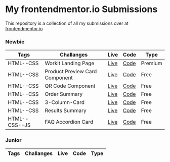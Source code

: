 # My frontendmentor.io Submissions

This repository is a collection of all my submissions over at [frontendmentor.io ](https://www.frontendmentor.io/)

### Newbie

| Tags          | Challanges                     | Live                                                   | Code                                                                                           | Type    |
| ------------- | ------------------------------ | ------------------------------------------------------ | ---------------------------------------------------------------------------------------------- | ------- |
| HTML--CSS     | Workit Landing Page            | [Live](https://fmentorworkit.netlify.app/)             | [Code](https://github.com/GenuineMiyashita/Frontendmentor.io/tree/master/workit-landing-page)  | Premium |
| HTML--CSS     | Product Preview Card Component | [Live](https://fmentorproductpreviewcard.netlify.app/) | [Code](https://github.com/GenuineMiyashita/Frontendmentor.io/tree/master/Product-Preview-Card) | Free    |
| HTML--CSS     | QR Code Component              | [Live](https://fmentorqrcode.netlify.app/)             | [Code](https://github.com/GenuineMiyashita/Frontendmentor.io/tree/master/qr-code-component)    | Free    |
| HTML--CSS     | Order Summary                  | [Live](https://fmentorordersummary.netlify.app/)       | [Code](https://github.com/GenuineMiyashita/Frontendmentor.io/tree/master/order-summary)        | Free    |
| HTML--CSS     | 3-Column-Card                  | [Live](https://fmentor3columncard.netlify.app/)        | [Code](https://github.com/GenuineMiyashita/Frontendmentor.io/tree/master/3-column-card)        | Free    |
| HTML--CSS     | Results Summary                | [Live](https://fmentorresultssummary.netlify.app/)     | [Code](https://github.com/GenuineMiyashita/Frontendmentor.io/tree/master/results-summary)      | Free    |
| HTML--CSS--JS | FAQ Accordion Card             | [Live](https://fmentorfaqcard.netlify.app/)            | [Code](https://github.com/GenuineMiyashita/Frontendmentor.io/tree/master/faq-accordion-card)   | Free    |

### Junior

| Tags | Challanges | Live | Code | Type |
| ---- | ---------- | ---- | ---- | ---- |
